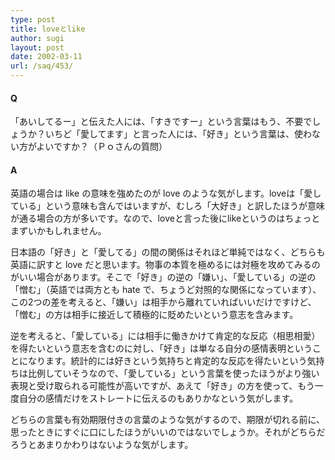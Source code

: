 ```yaml
---
type: post
title: loveとlike
author: sugi
layout: post
date: 2002-03-11
url: /saq/453/
---
```

#### Q 

「あいしてるー」と伝えた人には、「すきですー」という言葉はもう、不要でしょうか？いちど「愛してます」と言った人には、「好き」という言葉は、使わない方がよいですか？（Ｐｏさんの質問）

#### A 

英語の場合は like の意味を強めたのが love のような気がします。loveは「愛している」という意味も含んではいますが、むしろ「大好き」と訳したほうが意味が通る場合の方が多いです。なので、loveと言った後にlikeというのはちょっとまずいかもしれません。

日本語の「好き」と「愛してる」の間の関係はそれほど単純ではなく、どちらも英語に訳すと love だと思います。物事の本質を極めるには対極を攻めてみるのがいい場合があります。そこで「好き」の逆の「嫌い」、「愛している」の逆の「憎む」（英語では両方とも hate で、ちょうど対照的な関係になっています）、この2つの差を考えると、「嫌い」は相手から離れていればいいだけですけど、「憎む」の方は相手に接近して積極的に貶めたいという意志を含みます。

逆を考えると、「愛している」には相手に働きかけて肯定的な反応（相思相愛）を得たいという意志を含むのに対し、「好き」は単なる自分の感情表明ということになります。統計的には好きという気持ちと肯定的な反応を得たいという気持ちは比例していそうなので、「愛している」という言葉を使ったほうがより強い表現と受け取られる可能性が高いですが、あえて「好き」の方を使って、もう一度自分の感情だけをストレートに伝えるのもありかなという気がします。

どちらの言葉も有効期限付きの言葉のような気がするので、期限が切れる前に、思ったときにすぐに口にしたほうがいいのではないでしょうか。それがどちらだろうとあまりかわりはないような気がします。